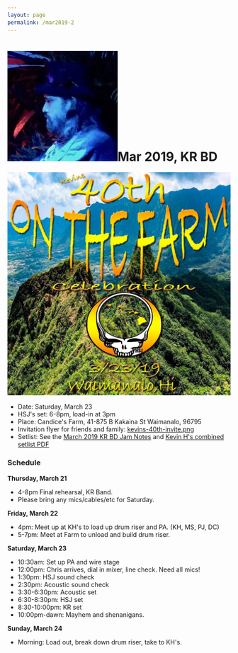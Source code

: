 ```yaml
---
layout: page
permalink: /mar2019-2
---
```

<h1><img class="ui avatar image" src="/images/kr-bd-logo.jpg">Mar 2019, KR BD</h1>

<img class="ui centered fluid image" src="/images/hsj-mar-23-2019-2.jpeg">


 * Date: Saturday, March 23
 * HSJ's set: 6-8pm, load-in at 3pm
 * Place: Candice's Farm, 41-875 B Kakaina St Waimanalo, 96795
 * Invitation flyer for friends and family:  [kevins-40th-invite.png](invites/kevins-40th-invite.png)
 * Setlist: See the [March 2019 KR BD Jam Notes](http://bit.ly/2GFNGSt) and [Kevin H's combined setlist PDF](resources/2019-03-23-setlist.pdf)

### Schedule

**Thursday, March 21**

  * 4-8pm Final rehearsal, KR Band.
  * Please bring any mics/cables/etc for Saturday.

**Friday, March 22**

  * 4pm: Meet up at KH's to load up drum riser and PA. (KH, MS, PJ, DC)
  * 5-7pm: Meet at Farm to unload and build drum riser.

**Saturday, March 23**

  * 10:30am: Set up PA and wire stage
  * 12:00pm: Chris arrives, dial in mixer, line check. Need all mics!
  * 1:30pm: HSJ sound check
  * 2:30pm: Acoustic sound check
  * 3:30-6:30pm: Acoustic set
  * 6:30-8:30pm: HSJ set
  * 8:30-10:00pm: KR set
  * 10:00pm-dawn: Mayhem and shenanigans.

**Sunday, March 24**

  * Morning: Load out, break down drum riser, take to KH's.

